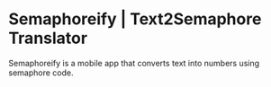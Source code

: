 # Semaphoreify | Text2Semaphore Translator
Semaphoreify is a mobile app that converts text into numbers using semaphore code.
